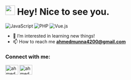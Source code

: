 <h1><img src="https://emojis.slackmojis.com/emojis/images/1531849430/4246/blob-sunglasses.gif?1531849430" width="30"/> Hey! Nice to see you.</h1>

![JavaScript](https://img.shields.io/badge/JavaScript-F7DF1E?style=flat-square&logo=javascript&logoColor=black)
![PHP](https://img.shields.io/badge/PHP-777BB4?style=flat-square&logo=php&logoColor=white)
![Vue.js](https://img.shields.io/badge/Vue.js-35495E?style=flat-square&logo=vue.js&logoColor=4FC08D)

- 👀 I’m interested in learning new things!
- 📫 How to reach me **ahmedmunna4200@gmail.com**

<h3 align="left">Connect with me:</h3>
<p align="left">
<a href="https://www.linkedin.com/in/ahmed-munna-360112200/" target="blank"><img align="center" src="https://raw.githubusercontent.com/rahuldkjain/github-profile-readme-generator/master/src/images/icons/Social/linked-in-alt.svg" alt="ahmed munna" height="30" width="40" /></a>
<a href="https://www.facebook.com/profile.php?id=100056831966289" target="blank"><img align="center" src="https://raw.githubusercontent.com/rahuldkjain/github-profile-readme-generator/master/src/images/icons/Social/facebook.svg" alt="ahmed munna" height="30" width="40" /></a>
</p>

